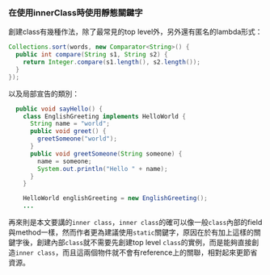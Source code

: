 ### 在使用innerClass時使用靜態關鍵字

創建class有幾種作法，除了最常見的top level外，另外還有匿名的lambda形式：

``` Java
Collections.sort(words, new Comparator<String>() {
  public int compare(String s1, String s2) {
    return Integer.compare(s1.length(), s2.length());
  }
});
```

以及局部宣告的類別：

``` Java
  public void sayHello() {
    class EnglishGreeting implements HelloWorld {
      String name = "world";
      public void greet() {
        greetSomeone("world");
      }
      public void greetSomeone(String someone) {
        name = someone;
        System.out.println("Hello " + name);
      }
    }

    HelloWorld englishGreeting = new EnglishGreeting();
    ...
```

再來則是本文要講的`inner class`，`inner class`的確可以像一般`class`內部的field與method一樣，然而作者更為建議使用`static`關鍵字，原因在於有加上這樣的關鍵字後，創建內部`class`就不需要先創建top level `class`的實例，而是能夠直接創造`inner class`，而且這兩個物件就不會有reference上的關聯，相對起來更節省資源。
